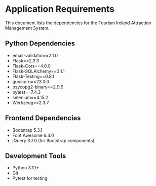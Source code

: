 # Application Requirements

This document lists the dependencies for the Tourism Ireland Attraction Management System.

## Python Dependencies

- email-validator==2.1.0
- Flask==2.3.3
- Flask-Cors==4.0.0
- Flask-SQLAlchemy==3.1.1
- Flask-Testing==0.8.1
- gunicorn==23.0.0
- psycopg2-binary==2.9.9
- pytest==7.4.3
- selenium==4.15.2
- Werkzeug==2.3.7

## Frontend Dependencies

- Bootstrap 5.3.1
- Font Awesome 6.4.0
- jQuery 3.7.0 (for Bootstrap components)

## Development Tools

- Python 3.10+
- Git
- Pytest for testing